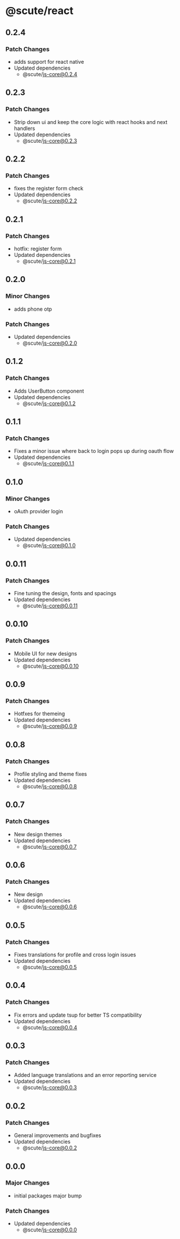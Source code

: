 # @scute/react

## 0.2.4

### Patch Changes

- adds support for react native
- Updated dependencies
  - @scute/js-core@0.2.4

## 0.2.3

### Patch Changes

- Strip down ui and keep the core logic with react hooks and next handlers
- Updated dependencies
  - @scute/js-core@0.2.3

## 0.2.2

### Patch Changes

- fixes the register form check
- Updated dependencies
  - @scute/js-core@0.2.2

## 0.2.1

### Patch Changes

- hotfix: register form
- Updated dependencies
  - @scute/js-core@0.2.1

## 0.2.0

### Minor Changes

- adds phone otp

### Patch Changes

- Updated dependencies
  - @scute/js-core@0.2.0

## 0.1.2

### Patch Changes

- Adds UserButton component
- Updated dependencies
  - @scute/js-core@0.1.2

## 0.1.1

### Patch Changes

- Fixes a minor issue where back to login pops up during oauth flow
- Updated dependencies
  - @scute/js-core@0.1.1

## 0.1.0

### Minor Changes

- oAuth provider login

### Patch Changes

- Updated dependencies
  - @scute/js-core@0.1.0

## 0.0.11

### Patch Changes

- Fine tuning the design, fonts and spacings
- Updated dependencies
  - @scute/js-core@0.0.11

## 0.0.10

### Patch Changes

- Mobile UI for new designs
- Updated dependencies
  - @scute/js-core@0.0.10

## 0.0.9

### Patch Changes

- Hotfxes for themeing
- Updated dependencies
  - @scute/js-core@0.0.9

## 0.0.8

### Patch Changes

- Profile styling and theme fixes
- Updated dependencies
  - @scute/js-core@0.0.8

## 0.0.7

### Patch Changes

- New design themes
- Updated dependencies
  - @scute/js-core@0.0.7

## 0.0.6

### Patch Changes

- New design
- Updated dependencies
  - @scute/js-core@0.0.6

## 0.0.5

### Patch Changes

- Fixes translations for profile and cross login issues
- Updated dependencies
  - @scute/js-core@0.0.5

## 0.0.4

### Patch Changes

- Fix errors and update tsup for better TS compatibility
- Updated dependencies
  - @scute/js-core@0.0.4

## 0.0.3

### Patch Changes

- Added language translations and an error reporting service
- Updated dependencies
  - @scute/js-core@0.0.3

## 0.0.2

### Patch Changes

- General improvements and bugfixes
- Updated dependencies
  - @scute/js-core@0.0.2

## 0.0.0

### Major Changes

- initial packages major bump

### Patch Changes

- Updated dependencies
  - @scute/js-core@0.0.0
